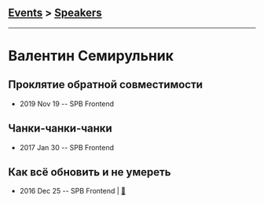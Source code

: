 ## [Events](../README.md) > [Speakers](../speakers.md)
---

# Валентин Семирульник

## Проклятие обратной совместимости
- 2019 Nov 19 -- SPB Frontend    
## Чанки-чанки-чанки
- 2017 Jan 30 -- SPB Frontend    
## Как всё обновить и не умереть
- 2016 Dec 25 -- SPB Frontend  | [:notebook:](http://7rulnik-how-to-upgrade-talk.surge.sh/assets/player/KeynoteDHTMLPlayer.html#0)  
